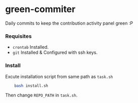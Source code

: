 # green-commiter

Daily commits to keep the contribution activity panel green :P

### Requisites

- `crontab` Installed.
- `git` Installed & Configured with ssh keys.

### Install
Excute installation script from same path as `task.sh`

```bash
	bash install.sh
```

Then change `REPO_PATH` in `task.sh`.

